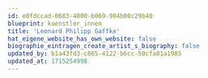 ```yaml
---
id: e8fdccad-0683-4000-b069-904b00c29b40
blueprint: kuenstler_innen
title: 'Leonard Philipp Gaffke'
hat_eigene_website_has_own_website: false
biographie_eintragen_create_artist_s_biography: false
updated_by: b1a43fd3-c865-4122-b6cc-50cfa81a1985
updated_at: 1715254998
---
```

